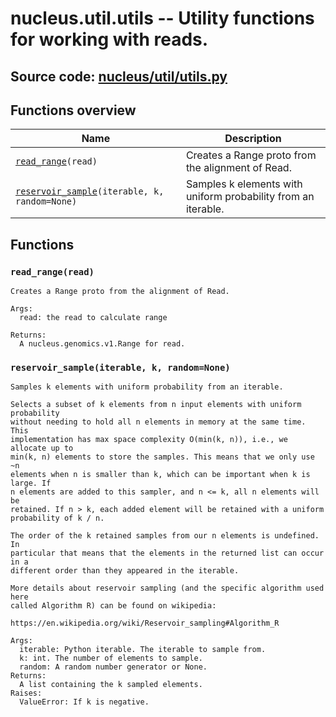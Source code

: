 # nucleus.util.utils -- Utility functions for working with reads.
**Source code:** [nucleus/util/utils.py](https://github.com/google/nucleus/tree/master/nucleus/util/utils.py)
---


## Functions overview
Name | Description
-----|------------
[`read_range`](#read_range)`(read)` | Creates a Range proto from the alignment of Read.
[`reservoir_sample`](#reservoir_sample)`(iterable, k, random=None)` | Samples k elements with uniform probability from an iterable.

## Functions
<a name="read_range"></a>
### `read_range(read)`
```
Creates a Range proto from the alignment of Read.

Args:
  read: the read to calculate range

Returns:
  A nucleus.genomics.v1.Range for read.
```

<a name="reservoir_sample"></a>
### `reservoir_sample(iterable, k, random=None)`
```
Samples k elements with uniform probability from an iterable.

Selects a subset of k elements from n input elements with uniform probability
without needing to hold all n elements in memory at the same time. This
implementation has max space complexity O(min(k, n)), i.e., we allocate up to
min(k, n) elements to store the samples. This means that we only use ~n
elements when n is smaller than k, which can be important when k is large. If
n elements are added to this sampler, and n <= k, all n elements will be
retained. If n > k, each added element will be retained with a uniform
probability of k / n.

The order of the k retained samples from our n elements is undefined. In
particular that means that the elements in the returned list can occur in a
different order than they appeared in the iterable.

More details about reservoir sampling (and the specific algorithm used here
called Algorithm R) can be found on wikipedia:

https://en.wikipedia.org/wiki/Reservoir_sampling#Algorithm_R

Args:
  iterable: Python iterable. The iterable to sample from.
  k: int. The number of elements to sample.
  random: A random number generator or None.
Returns:
  A list containing the k sampled elements.
Raises:
  ValueError: If k is negative.
```

